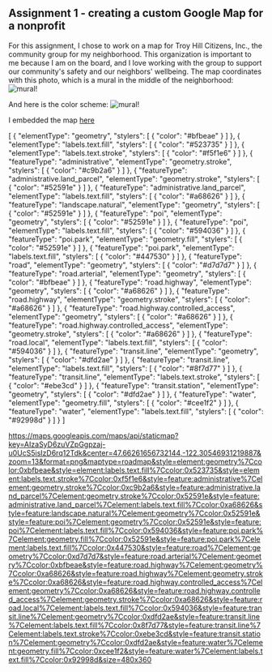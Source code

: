 ## Assignment 1 - creating a custom Google Map for a nonprofit

For this assignment, I chose to work on a map for Troy Hill Citizens, Inc., the community group for my neighborhood. This organization is important to me because I am on the board, and I love working with the group to support our community's safety and our neighbors' wellbeing. The map coordinates with this photo, which is a mural in the middle of the neighborhood:
![mural!](https://julia-pascale.github.io/pascale_GISportfolio/mural.jpg) <br>  

And here is the color scheme:
![mural!](https://julia-pascale.github.io/pascale_GISportfolio/color_palette.jpg)

I embedded the map [here](https://julia-pascale.github.io/pascale_GISportfolio/troy_hill_map.html)

[
  {
    "elementType": "geometry",
    "stylers": [
      {
        "color": "#bfbeae"
      }
    ]
  },
  {
    "elementType": "labels.text.fill",
    "stylers": [
      {
        "color": "#523735"
      }
    ]
  },
  {
    "elementType": "labels.text.stroke",
    "stylers": [
      {
        "color": "#f5f1e6"
      }
    ]
  },
  {
    "featureType": "administrative",
    "elementType": "geometry.stroke",
    "stylers": [
      {
        "color": "#c9b2a6"
      }
    ]
  },
  {
    "featureType": "administrative.land_parcel",
    "elementType": "geometry.stroke",
    "stylers": [
      {
        "color": "#52591e"
      }
    ]
  },
  {
    "featureType": "administrative.land_parcel",
    "elementType": "labels.text.fill",
    "stylers": [
      {
        "color": "#a68626"
      }
    ]
  },
  {
    "featureType": "landscape.natural",
    "elementType": "geometry",
    "stylers": [
      {
        "color": "#52591e"
      }
    ]
  },
  {
    "featureType": "poi",
    "elementType": "geometry",
    "stylers": [
      {
        "color": "#52591e"
      }
    ]
  },
  {
    "featureType": "poi",
    "elementType": "labels.text.fill",
    "stylers": [
      {
        "color": "#594036"
      }
    ]
  },
  {
    "featureType": "poi.park",
    "elementType": "geometry.fill",
    "stylers": [
      {
        "color": "#52591e"
      }
    ]
  },
  {
    "featureType": "poi.park",
    "elementType": "labels.text.fill",
    "stylers": [
      {
        "color": "#447530"
      }
    ]
  },
  {
    "featureType": "road",
    "elementType": "geometry",
    "stylers": [
      {
        "color": "#d7d7d7"
      }
    ]
  },
  {
    "featureType": "road.arterial",
    "elementType": "geometry",
    "stylers": [
      {
        "color": "#bfbeae"
      }
    ]
  },
  {
    "featureType": "road.highway",
    "elementType": "geometry",
    "stylers": [
      {
        "color": "#a68626"
      }
    ]
  },
  {
    "featureType": "road.highway",
    "elementType": "geometry.stroke",
    "stylers": [
      {
        "color": "#a68626"
      }
    ]
  },
  {
    "featureType": "road.highway.controlled_access",
    "elementType": "geometry",
    "stylers": [
      {
        "color": "#a68626"
      }
    ]
  },
  {
    "featureType": "road.highway.controlled_access",
    "elementType": "geometry.stroke",
    "stylers": [
      {
        "color": "#a68626"
      }
    ]
  },
  {
    "featureType": "road.local",
    "elementType": "labels.text.fill",
    "stylers": [
      {
        "color": "#594036"
      }
    ]
  },
  {
    "featureType": "transit.line",
    "elementType": "geometry",
    "stylers": [
      {
        "color": "#dfd2ae"
      }
    ]
  },
  {
    "featureType": "transit.line",
    "elementType": "labels.text.fill",
    "stylers": [
      {
        "color": "#8f7d77"
      }
    ]
  },
  {
    "featureType": "transit.line",
    "elementType": "labels.text.stroke",
    "stylers": [
      {
        "color": "#ebe3cd"
      }
    ]
  },
  {
    "featureType": "transit.station",
    "elementType": "geometry",
    "stylers": [
      {
        "color": "#dfd2ae"
      }
    ]
  },
  {
    "featureType": "water",
    "elementType": "geometry.fill",
    "stylers": [
      {
        "color": "#cee1f2"
      }
    ]
  },
  {
    "featureType": "water",
    "elementType": "labels.text.fill",
    "stylers": [
      {
        "color": "#92998d"
      }
    ]
  }
]


https://maps.googleapis.com/maps/api/staticmap?key=AIzaSyD6zuVZpGgpzaj-u0UcS5isIzD6rq12Tdk&center=47.66261656732144,-122.30546931219887&zoom=13&format=png&maptype=roadmap&style=element:geometry%7Ccolor:0xbfbeae&style=element:labels.text.fill%7Ccolor:0x523735&style=element:labels.text.stroke%7Ccolor:0xf5f1e6&style=feature:administrative%7Celement:geometry.stroke%7Ccolor:0xc9b2a6&style=feature:administrative.land_parcel%7Celement:geometry.stroke%7Ccolor:0x52591e&style=feature:administrative.land_parcel%7Celement:labels.text.fill%7Ccolor:0xa68626&style=feature:landscape.natural%7Celement:geometry%7Ccolor:0x52591e&style=feature:poi%7Celement:geometry%7Ccolor:0x52591e&style=feature:poi%7Celement:labels.text.fill%7Ccolor:0x594036&style=feature:poi.park%7Celement:geometry.fill%7Ccolor:0x52591e&style=feature:poi.park%7Celement:labels.text.fill%7Ccolor:0x447530&style=feature:road%7Celement:geometry%7Ccolor:0xd7d7d7&style=feature:road.arterial%7Celement:geometry%7Ccolor:0xbfbeae&style=feature:road.highway%7Celement:geometry%7Ccolor:0xa68626&style=feature:road.highway%7Celement:geometry.stroke%7Ccolor:0xa68626&style=feature:road.highway.controlled_access%7Celement:geometry%7Ccolor:0xa68626&style=feature:road.highway.controlled_access%7Celement:geometry.stroke%7Ccolor:0xa68626&style=feature:road.local%7Celement:labels.text.fill%7Ccolor:0x594036&style=feature:transit.line%7Celement:geometry%7Ccolor:0xdfd2ae&style=feature:transit.line%7Celement:labels.text.fill%7Ccolor:0x8f7d77&style=feature:transit.line%7Celement:labels.text.stroke%7Ccolor:0xebe3cd&style=feature:transit.station%7Celement:geometry%7Ccolor:0xdfd2ae&style=feature:water%7Celement:geometry.fill%7Ccolor:0xcee1f2&style=feature:water%7Celement:labels.text.fill%7Ccolor:0x92998d&size=480x360
